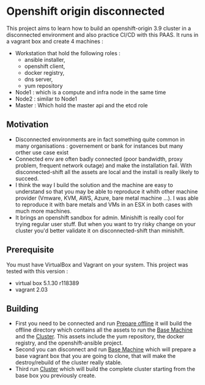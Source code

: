 # Openshift origin disconnected

This project aims to learn how to build an openshift-origin 3.9 cluster in a disconnected environment and also practice CI/CD with this PAAS. It runs in a vagrant box and create 4 machines :
* Workstation that hold the following roles : 
    *   ansible installer, 
    *   openshift client, 
    *   docker registry, 
    *   dns server, 
    *   yum repository  
* Node1 : which is a compute and infra node in the same time 
* Node2 : similar to Node1
* Master : Which hold the master api and the etcd role

## Motivation 

*   Disconnected environments are in fact something  quite common in many organisations : governement or bank for instances but many orther use case exist
*   Connected env are often badly connected (poor bandwidth, proxy problem, frequent network outage) and make the installation fail. With disconnected-shift all the assets are local and the install is really likely to succeed.
*   I think the way I build the solution and the machine are easy to understand so that you may be able to reproduce it whith other machine provider (Vmware, KVM, AWS, Azure, bare metal machine ...). I was able to reproduce it with bare metals and VMs in an ESX in both cases with much more machines.
*   It brings an openshift sandbox for admin. Minishift is really cool for trying regular user stuff. But when you want to try risky change on your cluster you'd better validate it on disconnected-shift than minishift.


## Prerequisite

You must have VirtualBox and Vagrant on your system. This project was tested with this version :

*   virtual box 5.1.30 r118389
*   vagrant 2.03

## Building 

*   First you need to be connected and run [Prepare offline](./prepare_offline) it will build the offline directory which contains all the assets to run the [Base Machine](./base_machine) and the [Cluster](./cluster). This assets include the yum repository, the docker registry, and the openshift-ansible project.
*   Second you can disconnect and run [Base Machine](./base_machine) which will prepare a base vagrant box that you are going to clone, that will make the destroy/rebuild of the cluster really stable.
*   Third run [Cluster](./cluster) which will build the complete cluster starting from the base box you previously create.

